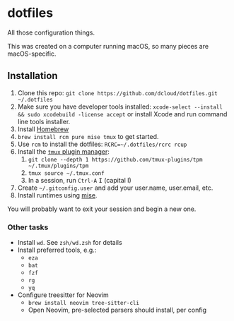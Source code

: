 # dotfiles

All those configuration things.

This was created on a computer running macOS, so many pieces are macOS-specific.

## Installation

1. Clone this repo: `git clone https://github.com/dcloud/dotfiles.git ~/.dotfiles`
1. Make sure you have developer tools installed: `xcode-select --install && sudo xcodebuild -license accept` or install Xcode and run command line tools installer.
1. Install [Homebrew](https://brew.sh)
1. `brew install rcm pure mise tmux` to get started.
1. Use `rcm` to install the dotfiles: `RCRC=~/.dotfiles/rcrc rcup`
1. Install the [`tmux` plugin manager](https://github.com/tmux-plugins/tpm):
   1. `git clone --depth 1 https://github.com/tmux-plugins/tpm ~/.tmux/plugins/tpm`
   2. `tmux source ~/.tmux.conf`
   3. In a session, run `Ctrl-A` <kbd>I</kbd> (capital I)
1. Create `~/.gitconfig.user` and add your user.name, user.email, etc.
1. Install runtimes using [mise](https://mise.jdx.dev/).

You will probably want to exit your session and begin a new one.


### Other tasks

- Install `wd`. See `zsh/wd.zsh` for details
- Install preferred tools, e.g.:
    - `eza`
    - `bat`
    - `fzf`
    - `rg`
    - `yq`
- Configure treesitter for Neovim
  - `brew install neovim tree-sitter-cli`
  - Open Neovim, pre-selected parsers should install, per config

